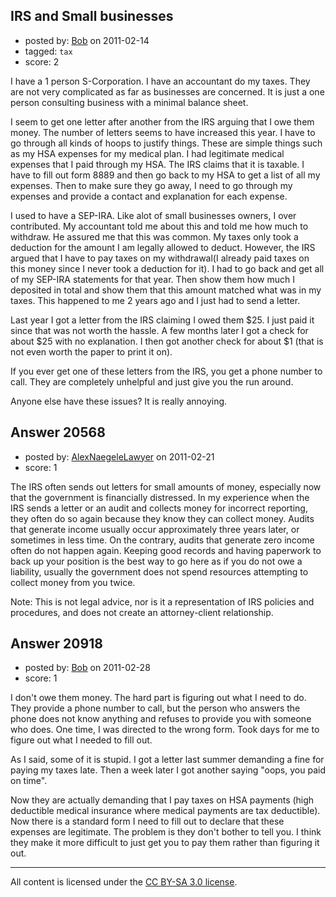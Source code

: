 ## IRS and Small businesses

- posted by: [Bob](https://stackexchange.com/users/-1/7689-bob) on 2011-02-14
- tagged: `tax`
- score: 2

I have a 1 person S-Corporation. I have an accountant do my taxes. They are not very complicated as far as businesses are concerned. It is just a one person consulting business with a minimal balance sheet. 

I seem to get one letter after another from the IRS arguing that I owe them money. The number of letters seems to have increased this year. I have to go through all kinds of hoops to justify things. These are simple things such as my HSA expenses for my medical plan. I had legitimate medical expenses that I paid through my HSA. The IRS claims that it is taxable. I have to fill out form 8889 and then go back to my HSA to get a list of all my expenses. Then to make sure they go away, I need to go through my expenses and provide a contact and explanation for each expense. 

I used to have a SEP-IRA. Like alot of small businesses owners, I over contributed. My accountant told me about this and told me how much to withdraw. He assured me that this was common. My taxes only took a deduction for the amount I am legally allowed to deduct. However, the IRS argued that I have to pay taxes on my withdrawal(I already paid taxes on this money since I never took a deduction for it). I had to go back and get all of my SEP-IRA statements for that year. Then show them how much I deposited in total and show them that this amount matched what was in my taxes. This happened to me 2 years ago and I just had to send a letter. 

Last year I got a letter from the IRS claiming I owed them $25. I just paid it since that was not worth the hassle. A few months later I got a check for about $25 with  no explanation. I then got another check for about $1 (that is not even worth the paper to print it on).

If you ever get one of these letters from the IRS, you get a phone number to call. They are completely unhelpful and just give you the run around. 

Anyone else have these issues? It is really annoying. 




## Answer 20568

- posted by: [AlexNaegeleLawyer](https://stackexchange.com/users/-1/6331-alexnaegelelawyer) on 2011-02-21
- score: 1

The IRS often sends out letters for small amounts of money, especially now that the government is financially distressed.  In my experience when the IRS sends a letter or an audit and collects money for incorrect reporting, they often do so again because they know they can collect money.  Audits that generate income usually occur approximately three years later, or sometimes in less time.  On the contrary, audits that generate zero income often do not happen again.  Keeping good records and having paperwork to back up your position is the best way to go here as if you do not owe a liability, usually the government does not spend resources attempting to collect money from you twice. 

Note: This is not legal advice, nor is it a representation of IRS policies and procedures, and does not create an attorney-client relationship. 


## Answer 20918

- posted by: [Bob](https://stackexchange.com/users/-1/7689-bob) on 2011-02-28
- score: 1

I don't owe them money. The hard part is figuring out what I need to do. They provide a phone number to call, but the person who answers the phone does not know anything and refuses to provide you with someone who does. One time, I was directed to the wrong form. Took days for me to figure out what I needed to fill out. 

As I said, some of it is stupid. I got a letter last summer demanding a fine for paying my taxes late. Then a week later I got another saying "oops, you paid on time".

Now they are actually demanding that I pay taxes on HSA payments (high deductible medical insurance where medical payments are tax deductible). Now there is a standard form I need to fill out to declare that these expenses are legitimate. The problem is they don't bother to tell you. I think they make it more difficult to just get you to pay them rather than figuring it out. 



---

All content is licensed under the [CC BY-SA 3.0 license](https://creativecommons.org/licenses/by-sa/3.0/).

